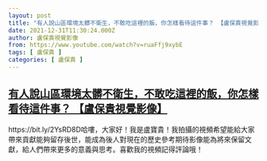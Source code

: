 ```yaml
---
layout: post
title: "有人說山區環境太髒不衛生，不敢吃這裡的飯，你怎樣看待這件事？ 【盧保貴視覺影像】"
date: 2021-12-31T11:30:24.000Z
author: 盧保貴視覺影像
from: https://www.youtube.com/watch?v=ruaFfj9xybE
tags: [ 盧保貴 ]
categories: [ 盧保貴 ]
---
```

<!--1640950224000-->
[有人說山區環境太髒不衛生，不敢吃這裡的飯，你怎樣看待這件事？ 【盧保貴視覺影像】](https://www.youtube.com/watch?v=ruaFfj9xybE)
------

<div>
https://bit.ly/2YsRD8D哈嘍，大家好！我是盧寶貴！我拍攝的視頻希望能給大家帶來貢獻能夠留存後世，能成為後人對現在的歷史參考期待影像能為將來保留文獻，給人們帶來更多的意義與思考。喜歡我的視頻記得評論哦！
</div>
